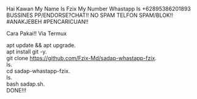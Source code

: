 Hai Kawan My Name Is Fzix
My Number Whastapp Is +62895386201893
BUSSINES PP/ENDORSE?CHAT!!
NO SPAM TELFON SPAM/BLOK!!
#ANAKJEBEH 
#PENCARICUAN!!

Cara Pakai!!
Via Termux

apt update && apt upgrade.       
apt install git -y.       
git clone https://github.com/Fzix-Md/sadap-whastapp-fzix.  
ls.   
cd sadap-whastapp-fzix.   
ls.       
bash sadap.sh.      
DONE!!!    
